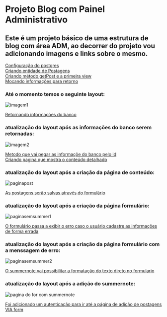 # Projeto Blog com Painel Administrativo

## Este é um projeto básico de uma estrutura de blog com área ADM, ao decorrer do projeto vou adicionando imagens e links sobre o mesmo.

[Configuração do postgres](https://github.com/CarlosAbraao/ProjectBlogStruct/commit/97df6ccae80c09f092450ac357360b68e9069a5f) \
[Criando entidade de Postagens](https://github.com/CarlosAbraao/ProjectBlogStruct/commit/fe5bb65d763d37bd642c4f6beb37766aa4a18274)\
[Criando método getPost e a primeira view](https://github.com/CarlosAbraao/ProjectBlogStruct/commit/3ea55b7d5caccb25a6faa6ffe1780074fee2b0d1)\
[Mocando informações para retorno](https://github.com/CarlosAbraao/ProjectBlogStruct/commit/ec322b8077c4cfa02a6f1a530125a46e346f4be1)

### Até o momento temos o seguinte layout:

![imagem1](https://user-images.githubusercontent.com/71728180/157127436-3d129d2c-debd-4d51-bcba-cb55e51557dc.png)


[Retornando informações do banco](https://github.com/CarlosAbraao/ProjectBlogStruct/commit/df68ea3cfd8f165d0ea423949fbdd525b080f8e1)


### atualização do layout após as informações do banco serem retornadas:
![imagem2](https://user-images.githubusercontent.com/71728180/157145996-5c242db1-ec51-4293-b5b9-d12dfa6e1460.png)


[Metodo que vai pegar as informaçõe do banco pelo id](https://github.com/CarlosAbraao/ProjectBlogStruct/commit/cc1885b97aa933f183f27265d577913032f97be3)\
[Criando pagina que mostra o conteúdo detalhado](https://github.com/CarlosAbraao/ProjectBlogStruct/commit/b0064bb54356875a006663f9710036293cace87f)

### atualização do layout após a criação da página de conteúdo:
![paginapost](https://user-images.githubusercontent.com/71728180/158064866-0501479b-4ceb-4e55-bdd3-b7395d7232fd.png)


[As postagens serão salvas através do formulário](https://github.com/CarlosAbraao/ProjectBlogStruct/commit/d07b6bebf7ac59dac13dc1e70f1ef390a6beda52)
### atualização do layout após a criação da página formulário:
![paginasemsummer1](https://user-images.githubusercontent.com/71728180/158205532-e167557b-04ae-4233-848f-1eb2b7e55421.png)


[O formulário passa a exibir o erro caso o usuário cadastre as informações de forma errada](https://github.com/CarlosAbraao/ProjectBlogStruct/commit/d07b6bebf7ac59dac13dc1e70f1ef390a6beda52)
### atualização do layout após a criação da página formulário com a menssagem de erro:
![paginasemsummer2](https://user-images.githubusercontent.com/71728180/158205657-52f69e85-dfbf-4d44-b0e1-2fb28d4250f8.png)

[O summernote vai possibilitar a formatação do texto direto no formulario](https://github.com/CarlosAbraao/ProjectBlogStruct/commit/d07b6bebf7ac59dac13dc1e70f1ef390a6beda52)
### atualização do layout após a adição do summernote:
![pagina do for com summernote](https://user-images.githubusercontent.com/71728180/158203845-9ead4a16-b976-4418-a120-9e4181f99f8c.png)



[Foi adicionado um autenticação para ir até a página de adição de postagens VIA form](https://github.com/CarlosAbraao/ProjectBlogStruct/commit/0cc98a4819fdfd7402e574267aab4f9b974dac6a)
